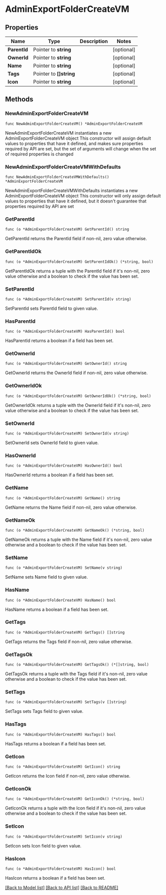 # AdminExportFolderCreateVM

## Properties

Name | Type | Description | Notes
------------ | ------------- | ------------- | -------------
**ParentId** | Pointer to **string** |  | [optional] 
**OwnerId** | Pointer to **string** |  | [optional] 
**Name** | Pointer to **string** |  | [optional] 
**Tags** | Pointer to **[]string** |  | [optional] 
**Icon** | Pointer to **string** |  | [optional] 

## Methods

### NewAdminExportFolderCreateVM

`func NewAdminExportFolderCreateVM() *AdminExportFolderCreateVM`

NewAdminExportFolderCreateVM instantiates a new AdminExportFolderCreateVM object
This constructor will assign default values to properties that have it defined,
and makes sure properties required by API are set, but the set of arguments
will change when the set of required properties is changed

### NewAdminExportFolderCreateVMWithDefaults

`func NewAdminExportFolderCreateVMWithDefaults() *AdminExportFolderCreateVM`

NewAdminExportFolderCreateVMWithDefaults instantiates a new AdminExportFolderCreateVM object
This constructor will only assign default values to properties that have it defined,
but it doesn't guarantee that properties required by API are set

### GetParentId

`func (o *AdminExportFolderCreateVM) GetParentId() string`

GetParentId returns the ParentId field if non-nil, zero value otherwise.

### GetParentIdOk

`func (o *AdminExportFolderCreateVM) GetParentIdOk() (*string, bool)`

GetParentIdOk returns a tuple with the ParentId field if it's non-nil, zero value otherwise
and a boolean to check if the value has been set.

### SetParentId

`func (o *AdminExportFolderCreateVM) SetParentId(v string)`

SetParentId sets ParentId field to given value.

### HasParentId

`func (o *AdminExportFolderCreateVM) HasParentId() bool`

HasParentId returns a boolean if a field has been set.

### GetOwnerId

`func (o *AdminExportFolderCreateVM) GetOwnerId() string`

GetOwnerId returns the OwnerId field if non-nil, zero value otherwise.

### GetOwnerIdOk

`func (o *AdminExportFolderCreateVM) GetOwnerIdOk() (*string, bool)`

GetOwnerIdOk returns a tuple with the OwnerId field if it's non-nil, zero value otherwise
and a boolean to check if the value has been set.

### SetOwnerId

`func (o *AdminExportFolderCreateVM) SetOwnerId(v string)`

SetOwnerId sets OwnerId field to given value.

### HasOwnerId

`func (o *AdminExportFolderCreateVM) HasOwnerId() bool`

HasOwnerId returns a boolean if a field has been set.

### GetName

`func (o *AdminExportFolderCreateVM) GetName() string`

GetName returns the Name field if non-nil, zero value otherwise.

### GetNameOk

`func (o *AdminExportFolderCreateVM) GetNameOk() (*string, bool)`

GetNameOk returns a tuple with the Name field if it's non-nil, zero value otherwise
and a boolean to check if the value has been set.

### SetName

`func (o *AdminExportFolderCreateVM) SetName(v string)`

SetName sets Name field to given value.

### HasName

`func (o *AdminExportFolderCreateVM) HasName() bool`

HasName returns a boolean if a field has been set.

### GetTags

`func (o *AdminExportFolderCreateVM) GetTags() []string`

GetTags returns the Tags field if non-nil, zero value otherwise.

### GetTagsOk

`func (o *AdminExportFolderCreateVM) GetTagsOk() (*[]string, bool)`

GetTagsOk returns a tuple with the Tags field if it's non-nil, zero value otherwise
and a boolean to check if the value has been set.

### SetTags

`func (o *AdminExportFolderCreateVM) SetTags(v []string)`

SetTags sets Tags field to given value.

### HasTags

`func (o *AdminExportFolderCreateVM) HasTags() bool`

HasTags returns a boolean if a field has been set.

### GetIcon

`func (o *AdminExportFolderCreateVM) GetIcon() string`

GetIcon returns the Icon field if non-nil, zero value otherwise.

### GetIconOk

`func (o *AdminExportFolderCreateVM) GetIconOk() (*string, bool)`

GetIconOk returns a tuple with the Icon field if it's non-nil, zero value otherwise
and a boolean to check if the value has been set.

### SetIcon

`func (o *AdminExportFolderCreateVM) SetIcon(v string)`

SetIcon sets Icon field to given value.

### HasIcon

`func (o *AdminExportFolderCreateVM) HasIcon() bool`

HasIcon returns a boolean if a field has been set.


[[Back to Model list]](../README.md#documentation-for-models) [[Back to API list]](../README.md#documentation-for-api-endpoints) [[Back to README]](../README.md)


